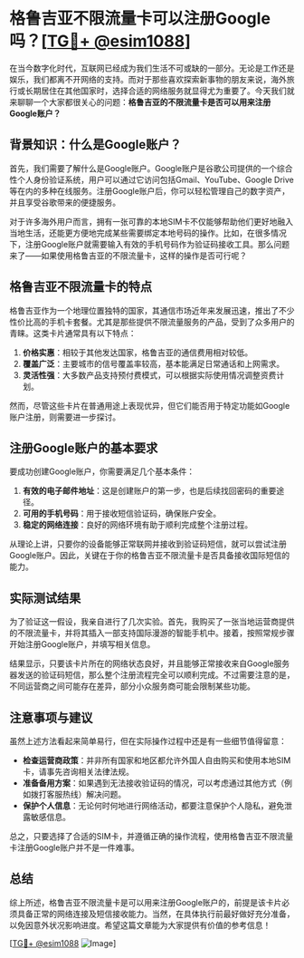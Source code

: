 # 格鲁吉亚不限流量卡可以注册Google吗？[[TG💪+ @esim1088](https://t.me/s/esim1088)]

在当今数字化时代，互联网已经成为我们生活不可或缺的一部分。无论是工作还是娱乐，我们都离不开网络的支持。而对于那些喜欢探索新事物的朋友来说，海外旅行或长期居住在其他国家时，选择合适的网络服务就显得尤为重要了。今天我们就来聊聊一个大家都很关心的问题：**格鲁吉亚的不限流量卡是否可以用来注册Google账户？**

## 背景知识：什么是Google账户？

首先，我们需要了解什么是Google账户。Google账户是谷歌公司提供的一个综合性个人身份验证系统，用户可以通过它访问包括Gmail、YouTube、Google Drive等在内的多种在线服务。注册Google账户后，你可以轻松管理自己的数字资产，并且享受谷歌带来的便捷服务。

对于许多海外用户而言，拥有一张可靠的本地SIM卡不仅能够帮助他们更好地融入当地生活，还能更方便地完成某些需要绑定本地号码的操作。比如，在很多情况下，注册Google账户就需要输入有效的手机号码作为验证码接收工具。那么问题来了——如果使用格鲁吉亚的不限流量卡，这样的操作是否可行呢？

## 格鲁吉亚不限流量卡的特点

格鲁吉亚作为一个地理位置独特的国家，其通信市场近年来发展迅速，推出了不少性价比高的手机卡套餐。尤其是那些提供不限流量服务的产品，受到了众多用户的青睐。这类卡片通常具有以下特点：

1. **价格实惠**：相较于其他发达国家，格鲁吉亚的通信费用相对较低。
2. **覆盖广泛**：主要城市的信号覆盖率较高，基本能满足日常通话和上网需求。
3. **灵活性强**：大多数产品支持预付费模式，可以根据实际使用情况调整资费计划。

然而，尽管这些卡片在普通用途上表现优异，但它们能否用于特定功能如Google账户注册，则需要进一步探讨。

## 注册Google账户的基本要求

要成功创建Google账户，你需要满足几个基本条件：

1. **有效的电子邮件地址**：这是创建账户的第一步，也是后续找回密码的重要途径。
2. **可用的手机号码**：用于接收短信验证码，确保账户安全。
3. **稳定的网络连接**：良好的网络环境有助于顺利完成整个注册过程。

从理论上讲，只要你的设备能够正常联网并接收到验证码短信，就可以尝试注册Google账户。因此，关键在于你的格鲁吉亚不限流量卡是否具备接收国际短信的能力。

## 实际测试结果

为了验证这一假设，我亲自进行了几次实验。首先，我购买了一张当地运营商提供的不限流量卡，并将其插入一部支持国际漫游的智能手机中。接着，按照常规步骤开始注册Google账户，并填写相关信息。

结果显示，只要该卡片所在的网络状态良好，并且能够正常接收来自Google服务器发送的验证码短信，那么整个注册流程完全可以顺利完成。不过需要注意的是，不同运营商之间可能存在差异，部分小众服务商可能会限制某些功能。

## 注意事项与建议

虽然上述方法看起来简单易行，但在实际操作过程中还是有一些细节值得留意：

- **检查运营商政策**：并非所有国家和地区都允许外国人自由购买和使用本地SIM卡，请事先咨询相关法律法规。
- **准备备用方案**：如果遇到无法接收验证码的情况，可以考虑通过其他方式（例如拨打客服热线）解决问题。
- **保护个人信息**：无论何时何地进行网络活动，都要注意保护个人隐私，避免泄露敏感信息。

总之，只要选择了合适的SIM卡，并遵循正确的操作流程，使用格鲁吉亚不限流量卡注册Google账户并不是一件难事。

## 总结

综上所述，格鲁吉亚不限流量卡是可以用来注册Google账户的，前提是该卡片必须具备正常的网络连接及短信接收能力。当然，在具体执行前最好做好充分准备，以免因意外状况影响进度。希望这篇文章能为大家提供有价值的参考信息！

[[TG💪+ @esim1088](https://t.me/s/esim1088) ![Image](https://i.postimg.cc/4NQfJmqS/Snipaste-2025-05-13-00-14-12.png)]